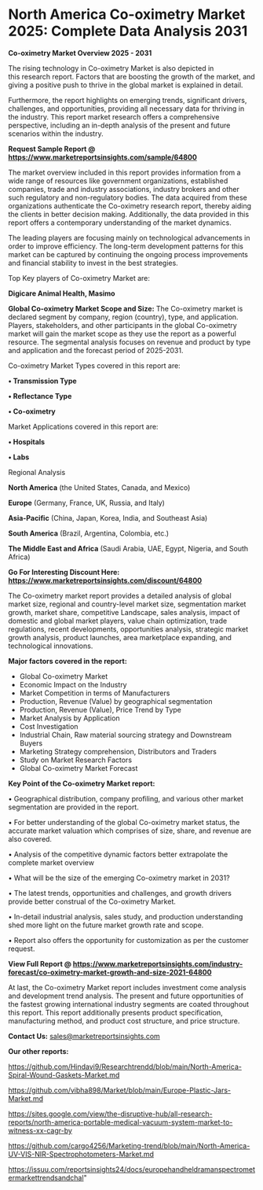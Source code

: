 # North America Co-oximetry Market 2025: Complete Data Analysis 2031

<Strong> Co-oximetry Market Overview 2025 - 2031</strong>

The rising technology in Co-oximetry Market is also depicted in this research report. Factors that are boosting the growth of the market, and giving a positive push to thrive in the global market is explained in detail.

Furthermore, the report highlights on emerging trends, significant drivers, challenges, and opportunities, providing all necessary data for thriving in the industry. This report market research offers a comprehensive perspective, including an in-depth analysis of the present and future scenarios within the industry.

<strong>Request Sample Report @ <a href=https://www.marketreportsinsights.com/sample/64800>https://www.marketreportsinsights.com/sample/64800</a></strong>

The market overview included in this report provides information from a wide range of resources like government organizations, established companies, trade and industry associations, industry brokers and other such regulatory and non-regulatory bodies. The data acquired from these organizations authenticate the Co-oximetry research report, thereby aiding the clients in better decision making. Additionally, the data provided in this report offers a contemporary understanding of the market dynamics.

The leading players are focusing mainly on technological advancements in order to improve efficiency. The long-term development patterns for this market can be captured by continuing the ongoing process improvements and financial stability to invest in the best strategies.

Top Key players of Co-oximetry Market are:

<strong>Digicare Animal Health, Masimo</strong>

<strong><b>Global Co-oximetry Market Scope and Size:</b></strong>
The Co-oximetry market is declared segment by company, region (country), type, and application. Players, stakeholders, and other participants in the global Co-oximetry market will gain the market scope as they use the report as a powerful resource. The segmental analysis focuses on revenue and product by type and application and the forecast period of 2025-2031.

Co-oximetry Market Types covered in this report are:

<strong>• Transmission Type

• Reflectance Type

• Co-oximetry</strong>

Market Applications covered in this report are:

<strong>• Hospitals

• Labs</strong> 

Regional Analysis

<strong>North America</strong> (the United States, Canada, and Mexico)

<strong>Europe</strong> (Germany, France, UK, Russia, and Italy)

<strong>Asia-Pacific</strong> (China, Japan, Korea, India, and Southeast Asia)

<strong>South America</strong> (Brazil, Argentina, Colombia, etc.)

<strong>The Middle East and Africa</strong> (Saudi Arabia, UAE, Egypt, Nigeria, and South Africa)

<strong>Go For Interesting Discount Here: <a href=https://www.marketreportsinsights.com/discount/64800>https://www.marketreportsinsights.com/discount/64800</a></strong>

The Co-oximetry market report provides a detailed analysis of global market size, regional and country-level market size, segmentation market growth, market share, competitive Landscape, sales analysis, impact of domestic and global market players, value chain optimization, trade regulations, recent developments, opportunities analysis, strategic market growth analysis, product launches, area marketplace expanding, and technological innovations.

<strong><b>Major factors covered in the report:</b></strong>
<ul>
  <li>Global Co-oximetry Market </li>
  <li>Economic Impact on the Industry</li>
  <li>Market Competition in terms of Manufacturers</li>
  <li>Production, Revenue (Value) by geographical segmentation</li>
  <li>Production, Revenue (Value), Price Trend by Type</li>
  <li>Market Analysis by Application</li>
  <li>Cost Investigation</li>
  <li>Industrial Chain, Raw material sourcing strategy and Downstream Buyers</li>
  <li>Marketing Strategy comprehension, Distributors and Traders</li>
  <li>Study on Market Research Factors</li>
  <li>Global Co-oximetry Market Forecast</li>
</ul>

<strong><b>Key Point of the Co-oximetry Market report:</b></strong>

• Geographical distribution, company profiling, and various other market segmentation are provided in the report.

• For better understanding of the global Co-oximetry market status, the accurate market valuation which comprises of size, share, and revenue are also covered.

• Analysis of the competitive dynamic factors better extrapolate the complete market overview

• What will be the size of the emerging Co-oximetry market in 2031?

• The latest trends, opportunities and challenges, and growth drivers provide better construal of the Co-oximetry Market.

• In-detail industrial analysis, sales study, and production understanding shed more light on the future market growth rate and scope.

• Report also offers the opportunity for customization as per the customer request.

<strong><b>View Full Report @ <a href=https://www.marketreportsinsights.com/industry-forecast/co-oximetry-market-growth-and-size-2021-64800>https://www.marketreportsinsights.com/industry-forecast/co-oximetry-market-growth-and-size-2021-64800</a></b></strong>


At last, the Co-oximetry Market report includes investment come analysis and development trend analysis. The present and future opportunities of the fastest growing international industry segments are coated throughout this report. This report additionally presents product specification, manufacturing method, and product cost structure, and price structure.

<strong>Contact Us:</strong>
sales@marketreportsinsights.com

<strong>Our other reports:</strong>

<a href=https://github.com/Hindavi9/Researchtrendd/blob/main/North-America-Spiral-Wound-Gaskets-Market.md>https://github.com/Hindavi9/Researchtrendd/blob/main/North-America-Spiral-Wound-Gaskets-Market.md</a>

<a href=https://github.com/vibha898/Market/blob/main/Europe-Plastic-Jars-Market.md>https://github.com/vibha898/Market/blob/main/Europe-Plastic-Jars-Market.md</a>

<a href=https://sites.google.com/view/the-disruptive-hub/all-research-reports/north-america-portable-medical-vacuum-system-market-to-witness-xx-cagr-by>https://sites.google.com/view/the-disruptive-hub/all-research-reports/north-america-portable-medical-vacuum-system-market-to-witness-xx-cagr-by</a>

<a href=https://github.com/cargo4256/Marketing-trend/blob/main/North-America-UV-VIS-NIR-Spectrophotometers-Market.md>https://github.com/cargo4256/Marketing-trend/blob/main/North-America-UV-VIS-NIR-Spectrophotometers-Market.md</a>

<a href=https://issuu.com/reportsinsights24/docs/europehandheldramanspectrometermarkettrendsandchal>https://issuu.com/reportsinsights24/docs/europehandheldramanspectrometermarkettrendsandchal</a>"
